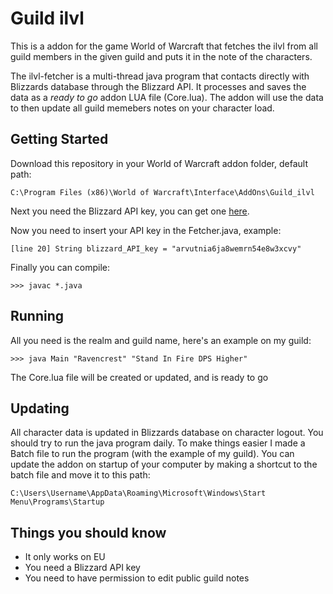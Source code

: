 # Guild ilvl
This is a addon for the game World of Warcraft that fetches the ilvl from all guild members in the given guild and puts it in the note of the characters.

The ilvl-fetcher is a multi-thread java program that contacts directly with Blizzards database through the Blizzard API. It processes and saves the data as a *ready to go* addon LUA file (Core.lua). The addon will use the data to then update all guild memebers notes on your character load.



## Getting Started
Download this repository in your World of Warcraft addon folder, default path:
```
C:\Program Files (x86)\World of Warcraft\Interface\AddOns\Guild_ilvl
```
Next you need the Blizzard API key, you can get one [here](https://dev.battle.net/member/register).

Now you need to insert your API key in the Fetcher.java, example:
```
[line 20] String blizzard_API_key = "arvutnia6ja8wemrn54e8w3xcvy"
```
Finally you can compile:
```
>>> javac *.java
```

## Running
All you need is the realm and guild name, here's an example on my guild:
```
>>> java Main "Ravencrest" "Stand In Fire DPS Higher"
```
The Core.lua file will be created or updated, and is ready to go

## Updating
All character data is updated in Blizzards database on character logout. You should try to run the java program daily. To make things easier I made a Batch file to run the program (with the example of my guild). You can update the addon on startup of your computer by making a shortcut to the batch file and move it to this path:
```
C:\Users\Username\AppData\Roaming\Microsoft\Windows\Start Menu\Programs\Startup
```

## Things you should know
* It only works on EU
* You need a Blizzard API key
* You need to have permission to edit public guild notes
